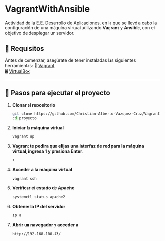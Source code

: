# VagrantWithAnsible
Actividad de la E.E. Desarrollo de Aplicaciones, en la que se llevó a cabo la configuración de una máquina virtual utilizando **Vagrant** y **Ansible**, con el objetivo de desplegar un servidor.

## 📌 Requisitos
Antes de comenzar, asegúrate de tener instaladas las siguientes herramientas:
🔗 [Vagrant](https://www.vagrantup.com/)  
🖥️ [VirtualBox](https://www.virtualbox.org/)  

---

## 🔧 Pasos para ejecutar el proyecto

1. **Clonar el repositorio**  
   ```sh
   git clone https://github.com/Christian-Alberto-Vazquez-Cruz/VagrantWithAnsible.git
   cd proyecto

2. **Iniciar la máquina virtual**
   ```sh
   vagrant up
3. **Vagrant te  pedira que elijas una interfaz de red para la máquina virtual, ingresa 1 y presiona Enter.**
   ```sh
   1
4. **Acceder a la máquina virtual**
   ```sh
   vagrant ssh
5. **Verificar el estado de Apache**
   ```sh
   systemctl status apache2
6. **Obtener la IP del servidor**
   ```sh
   ip a
7. **Abrir un navegador y acceder a**
   ```sh
   http://192.168.100.53/





